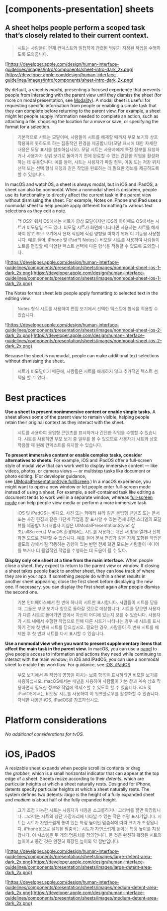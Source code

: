 # **[components-presentation] sheets**

## A sheet helps people perform a scoped task that’s closely related to their current context.
> 시트는 사람들이 현재 컨텍스트와 밀접하게 관련된 범위가 지정된 작업을 수행하도록 도와줍니다.
>




![https://developer.apple.com/design/human-interface-guidelines/images/intro/components/sheet-intro-dark_2x.png](https://developer.apple.com/design/human-interface-guidelines/images/intro/components/sheet-intro-dark_2x.png)

By default, a sheet is *modal*, presenting a focused experience that prevents people from interacting with the parent view until they dismiss the sheet (for more on modal presentation, see [Modality](../patterns/modality)). A modal sheet is useful for requesting specific information from people or enabling a simple task that they can complete before returning to the parent view. For example, a sheet might let people supply information needed to complete an action, such as attaching a file, choosing the location for a move or save, or specifying the format for a selection.
> 기본적으로 시트는 모달이며, 사람들이 시트를 해제할 때까지 부모 보기와 상호 작용하지 못하도록 하는 집중적인 환경을 제공합니다(모달 표시에 대한 자세한 내용은 모달 표시를 참조하십시오). 모달 시트는 사용자에게 특정 정보를 요청하거나 사용자가 상위 보기로 돌아가기 전에 완료할 수 있는 간단한 작업을 활성화하는 데 유용합니다. 예를 들어, 시트는 사용자가 파일 첨부, 이동 또는 저장 위치 선택 또는 선택 형식 지정과 같은 작업을 완료하는 데 필요한 정보를 제공하도록 할 수 있습니다.
>




In macOS and watchOS, a sheet is always modal, but in iOS and iPadOS, a sheet can also be nonmodal. When a nonmodal sheet is onscreen, people use its functionality to directly affect the current task in the parent view without dismissing the sheet. For example, Notes on iPhone and iPad uses a nonmodal sheet to help people apply different formatting to various text selections as they edit a note.
> 맥 OS와 워치 OS에서는 시트가 항상 모달이지만 iOS와 아이패드 OS에서는 시트가 비모달일 수도 있다. 비모달 시트가 화면에 나타나면 사용자는 시트를 해제하지 않고 부모 보기에서 현재 작업에 직접 영향을 미치기 위해 이 기능을 사용합니다. 예를 들어, iPhone 및 iPad의 Notes는 비모달 시트를 사용하여 사람들이 노트를 편집할 때 다양한 텍스트 선택에 다른 형식을 적용할 수 있도록 도와줍니다.
>




![https://developer.apple.com/design/human-interface-guidelines/components/presentation/sheets/images/nonmodal-sheet-ios-1-dark_2x.png](https://developer.apple.com/design/human-interface-guidelines/components/presentation/sheets/images/nonmodal-sheet-ios-1-dark_2x.png)

The Notes format sheet lets people apply formatting to selected text in the editing view.
> Notes 형식 시트를 사용하여 편집 보기에서 선택한 텍스트에 형식을 적용할 수 있습니다.
>




![https://developer.apple.com/design/human-interface-guidelines/components/presentation/sheets/images/nonmodal-sheet-ios-2-dark_2x.png](https://developer.apple.com/design/human-interface-guidelines/components/presentation/sheets/images/nonmodal-sheet-ios-2-dark_2x.png)

Because the sheet is nonmodal, people can make additional text selections without dismissing the sheet.
> 시트가 비모달이기 때문에, 사람들은 시트를 해제하지 않고 추가적인 텍스트 선택을 할 수 있다.
>




# **Best practices**

**Use a sheet to present nonimmersive content or enable simple tasks.** A sheet allows some of the parent view to remain visible, helping people retain their original context as they interact with the sheet.
> 시트를 사용하여 몰입형 콘텐츠를 표시하거나 간단한 작업을 수행할 수 있습니다. 시트를 사용하면 부모 보기 중 일부를 볼 수 있으므로 사용자가 시트와 상호 작용할 때 원래 컨텍스트를 유지할 수 있습니다.
>




**To present immersive content or enable complex tasks, consider alternatives to sheets.** For example, iOS and iPadOS offer a full-screen style of modal view that can work well to display immersive content — like videos, photos, or camera views — or multistep tasks like document or photo editing. (For developer guidance, see [UIModalPresentationStyle.fullScreen](https://developer.apple.com/documentation/uikit/uimodalpresentationstyle/fullscreen).) In a macOS experience, you might want to open a new window or let people enter full-screen mode instead of using a sheet. For example, a self-contained task like editing a document tends to work well in a separate window, whereas [full-screen mode](../patterns/going-full-screen) can help people view media or perform a more immersive task.
> iOS 및 iPadOS는 비디오, 사진 또는 카메라 뷰와 같은 몰입형 콘텐츠 또는 문서 또는 사진 편집과 같은 다단계 작업을 잘 표시할 수 있는 전체 화면 스타일의 모달 뷰를 제공합니다(개발자 지침은 UIModalPresentationStylef 참조).ullScreen.) MacOS 환경에서는 시트를 사용하는 대신 새 창을 열거나 전체 화면 모드로 전환할 수 있습니다. 예를 들어 문서 편집과 같은 자체 포함된 작업은 별도의 창에서 잘 작동하는 경향이 있는 반면 전체 화면 모드는 사람들이 미디어를 보거나 더 몰입적인 작업을 수행하는 데 도움이 될 수 있다.
>




**Display only one sheet at a time from the main interface.** When people close a sheet, they expect to return to the parent view or window. If closing a sheet takes people back to another sheet, they can lose track of where they are in your app. If something people do within a sheet results in another sheet appearing, close the first sheet before displaying the new one. If necessary, you can display the first sheet again after people dismiss the second one.
> 기본 인터페이스에서 한 번에 하나의 시트만 표시합니다. 사람들이 시트를 닫을 때, 그들은 부모 보기나 창으로 돌아갈 것으로 예상합니다. 시트를 닫으면 사용자가 다른 시트로 돌아가면 앱에서 자신이 어디에 있는지 모를 수 있습니다. 사용자가 시트 내에서 수행한 작업으로 인해 다른 시트가 나타나는 경우 새 시트를 표시하기 전에 첫 번째 시트를 닫으십시오. 필요한 경우, 사람들이 두 번째 시트를 해제한 후 첫 번째 시트를 다시 표시할 수 있습니다.
>




**Use a nonmodal view when you want to present supplementary items that affect the main task in the parent view.** In macOS, you can use a [panel](../components/presentation/panels) to give people access to information and actions they need while continuing to interact with the main window; in iOS and iPadOS, you can use a nonmodal sheet to enable this workflow. For guidance, see [iOS, iPadOS](https://developer.apple.com/design/human-interface-guidelines/components/presentation/sheets#ios-ipados).
> 부모 보기에서 주 작업에 영향을 미치는 보충 항목을 표시하려면 비모달 보기를 사용하십시오. macOS에서는 패널을 사용하여 사람들이 기본 창과 계속 상호 작용하면서 필요한 정보와 작업에 액세스할 수 있도록 할 수 있습니다. iOS 및 iPadOS에서는 비모달 시트를 사용하여 이 워크플로우를 활성화할 수 있습니다. 자세한 내용은 iOS, iPadOS를 참조하십시오.
>




# **Platform considerations**

*No additional considerations for tvOS.*

# **iOS, iPadOS**

A resizable sheet expands when people scroll its contents or drag the *grabber*, which is a small horizontal indicator that can appear at the top edge of a sheet. Sheets resize according to their *detents*, which are particular heights at which a sheet naturally rests. Designed for iPhone, detents specify particular heights at which a sheet naturally rests. The system defines two detents: *large* is the height of a fully expanded sheet and *medium* is about half of the fully expanded height.
> 크기 조정 가능한 시트는 사용자가 내용을 스크롤하거나 그라버를 끌면 확장됩니다. 그라버는 시트의 상단 가장자리에 나타날 수 있는 작은 수평 표시기입니다. 시트는 시트가 자연스럽게 놓여 있는 특정 높이인 멈춤쇠에 따라 크기가 조정됩니다. iPhone용으로 설계된 멈춤쇠는 시트가 자연스럽게 놓이는 특정 높이를 지정합니다. 이 시스템은 두 개의 멈춤쇠를 정의합니다. 큰 것은 완전히 확장된 시트의 높이이고 중간 것은 완전히 확장된 높이의 약 절반입니다.
>




![https://developer.apple.com/design/human-interface-guidelines/components/presentation/sheets/images/large-detent-area-dark_2x.png](https://developer.apple.com/design/human-interface-guidelines/components/presentation/sheets/images/large-detent-area-dark_2x.png)

![https://developer.apple.com/design/human-interface-guidelines/components/presentation/sheets/images/medium-detent-area-dark_2x.png](https://developer.apple.com/design/human-interface-guidelines/components/presentation/sheets/images/medium-detent-area-dark_2x.png)

